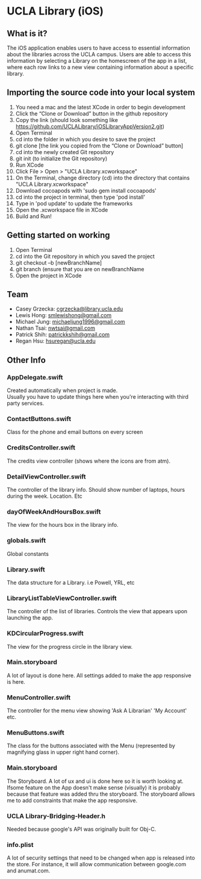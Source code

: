 # UCLA Library (iOS)
What is it?
-----------
The iOS application enables users to have access 
to essential information about the libraries across
the UCLA campus. Users are able to access this information
by selecting a Library on the homescreen of the app in a list, 
where each row links to a new view containing information about a specific library.

Importing the source code into your local system
------------------------------------------------
1.	You need a mac and the latest XCode in order to begin development
2.	Click the “Clone or Download” button in the github repository
3.	Copy the link (should look something like https://github.com/UCLALibrary/iOSLibraryAppVersion2.git)
4.	Open Terminal
5.	cd into the folder in which you desire to save the project
6.	git clone [the link you copied from the “Clone or Download” button]
7.	cd into the newly created Git repository
8.	git init (to initialize the Git repository)
9.	Run XCode
10.	Click File > Open > "UCLA Library.xcworkspace"
11.	On the Terminal, change directory (cd) into the directory that contains "UCLA Library.xcworkspace"
12. Download cocoapods with 'sudo gem install cocoapods'
13. cd into the project in terminal, then type 'pod install'
14. Type in 'pod update' to update the frameworks
15. Open the .xcworkspace file in XCode
16. Build and Run!

Getting started on working
--------------------------
1.	Open Terminal
2.	cd into the Git repository in which you saved the project
3.	git checkout –b [newBranchName]
4.	git branch (ensure that you are on newBranchName
5.	Open the project in XCode

Team
----------------
* Casey Grzecka: cgrzecka@library.ucla.edu 
* Lewis Hong: smlewishong@gmail.com
* Michael Jung: michaeljung1996@gmail.com
* Nathan Tsai: nwtsai@gmail.com
* Patrick Shih:  patrickkshih@gmail.com
* Regan Hsu: hsuregan@ucla.edu


Other Info
--------------------------
### AppDelegate.swift
Created automatically when project is made.  
Usually you have to update things here when you're interacting with third party services.

### ContactButtons.swift
Class for the phone and email buttons on every screen

### CreditsController.swift
The credits view controller (shows where the icons are from atm).

### DetailViewController.swift
The controller of the library info.  Should show number of laptops, hours during the week.  Location.  Etc

### dayOfWeekAndHoursBox.swift
The view for the hours box in the library info.

### globals.swift
Global constants

### Library.swift
The data structure for a Library. i.e Powell, YRL, etc

### LibraryListTableViewController.swift
The controller of the list of libraries.  Controls the view that appears upon launching the app.

### KDCircularProgress.swift
The view for the progress circle in the library view.

### Main.storyboard
A lot of layout is done here.  All settings added to make the app responsive is here.

### MenuController.swift
The controller for the menu view showing 'Ask A Librarian' 'My Account' etc.

### MenuButtons.swift
The class for the buttons associated with the Menu (represented by magnifying glass in upper right hand corner).

### Main.storyboard
The Storyboard.  A lot of ux and ui is done here so it is worth looking at.  Ifsome feature on the App doesn't make sense (visually) it is probably because that feature was added thru the storyboard.  The storyboard allows me to add constraints that make the app responsive.

### UCLA Library-Bridging-Header.h
Needed because google's API was originally built for Obj-C.

### info.plist
A lot of security settings that need to be changed when app is released into the store.  For instance, it will allow communication between google.com and anumat.com.



